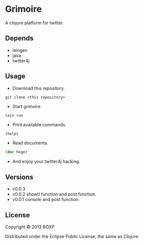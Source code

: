 # Grimoire

A clojure platform for twitter.

## Depends

- leingen
- java
- twitter4j

## Usage

- Download this repository.

```
git clone <this repository> 
```

- Start grimoire

```
lein run
```

- Print available commands.

```clojure
(help)
```

- Read documents.

```clojure
(doc hoge)
```

- And enjoy your twitter4j hacking.

## Versions

- v0.0.3 
- v0.0.2 showtl function and post function.
- v0.0.1 console and post function.

## License

Copyright © 2013 BOXP

Distributed under the Eclipse Public License, the same as Clojure.
